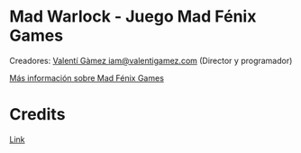 # Mad Warlock - Juego Mad Fénix Games

Creadores: [Valentí Gàmez iam@valentigamez.com](https://linktr.ee/iamvalentigamez) (Director y programador)

[Más información sobre Mad Fénix Games](https://madfenix.com)

# Credits

[Link](https://github.com/MadFenix/mad-warlock/blob/master/ATTRIBUTION.md)
